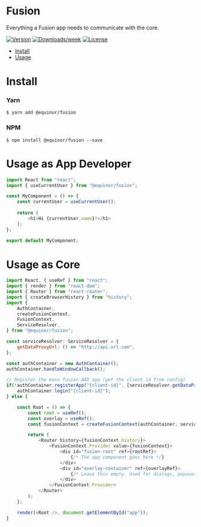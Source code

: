 Fusion
===================

Everything a Fusion app needs to communicate with the core.

[![Version](https://img.shields.io/npm/v/@equinor/fusion.svg)](https://npmjs.org/package/@equinor/fusion)
[![Downloads/week](https://img.shields.io/npm/dw/@equinor/fusion.svg)](https://npmjs.org/package/@equinor/fusion)
[![License](https://img.shields.io/npm/l/@equinor/fusion.svg)](https://github.com/equinor/fusion/blob/master/package.json)

* [Install](#install)
* [Usage](#usage)

# Install

### Yarn
```sh-session
$ yarn add @equinor/fusion
```

### NPM
```sh-session
$ npm install @equinor/fusion --save
```


# Usage as App Developer

```javascript
import React from "react";
import { useCurrentUser } from "@equinor/fusion";

const MyComponent = () => {
    const currentUser = useCurrentUser();
    
    return (
        <h1>Hi {currentUser.name}!</h1>
    );
};

export default MyComponent; 

```

# Usage as Core

```javascript
import React, { useRef } from "react";
import { render } from "react-dom";
import { Router } from "react-router";
import { createBrowserHistory } from "history";
import {
    AuthContainer,
    createFusionContext,
    FusionContext,
    ServiceResolver,
} from "@equinor/fusion";

const serviceResolver: ServiceResolver = {
    getDataProxyUrl: () => "http://api.url.com",
};

const authContainer = new AuthContainer();
authContainer.handleWindowCallback();

// Register the main fusion AAD app (get the client id from config)
if(!authContainer.registerApp("{client-id}", [serviceResolver.getDataProxyUrl()])) {
    authContainer.login("{client-id}");
} else {

    const Root = () => {
        const root = useRef();
        const overlay = useRef();
        const fusionContext = createFusionContext(authContainer, serviceResolver, { root, overlay });

        return (
            <Router history={fusionContext.history}>
                <FusionContext.Provider value={fusionContext}>
                    <div id="fusion-root" ref={rootRef}>
                        {/* The app component goes here */}
                    </div>
                    <div id="overlay-container" ref={overlayRef}>
                        {/* Leave this empty. Used for dialogs, popovers, tooltips etc. */}
                    </div>
                </FusionContext.Provider>
            </Router>
        );
    };

    render(<Root />, document.getElementById("app"));
}
```